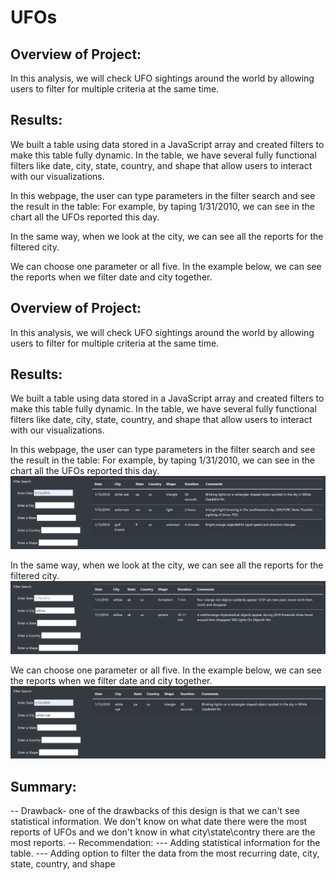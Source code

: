 # UFOs
## Overview of Project:
In this analysis, we will check UFO sightings around the world by allowing users to filter for multiple criteria at the same time.

## Results:
We built a table using data stored in a JavaScript array and created filters to make this table fully dynamic. 
In the table, we have several fully functional filters like date, city, state, country, and shape that allow users to interact with our visualizations.

In this webpage, the user can type parameters in the filter search and see the result in the table:
For example, by taping 1/31/2010, we can see in the chart all the UFOs reported this day. 


In the same way, when we look at the city, we can see all the reports for the filtered city. 


We can choose one parameter or all five.
In the example below, we can see the reports when we filter date and city together. 
## Overview of Project:
In this analysis, we will check UFO sightings around the world by allowing users to filter for multiple criteria at the same time.

## Results:
We built a table using data stored in a JavaScript array and created filters to make this table fully dynamic. 
In the table, we have several fully functional filters like date, city, state, country, and shape that allow users to interact with our visualizations.

In this webpage, the user can type parameters in the filter search and see the result in the table:
For example, by taping 1/31/2010, we can see in the chart all the UFOs reported this day. 
![date_enter.png](static/images/date_enter.png)

In the same way, when we look at the city, we can see all the reports for the filtered city. 
![city_enter.png](static\images\city_enter.png)

We can choose one parameter or all five.
In the example below, we can see the reports when we filter date and city together.
![date_and_city_enter.png](static\images\date_and_city_enter.png)

## Summary:
-- Drawback-  one of the drawbacks of this design is that we can't see statistical information. We don't know on what date there were the most reports of UFOs and we don't know in what city\state\contry there are the most reports. 
-- Recommendation: 
--- Adding statistical information for the table. 
--- Adding option to filter the data from the most recurring date, city, state, country, and shape
